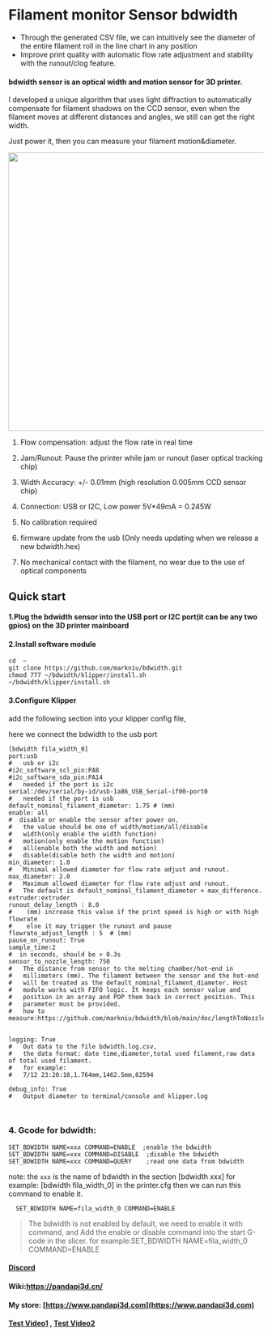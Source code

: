 # Filament monitor Sensor bdwidth

- Through the generated CSV file, we can intuitively see the diameter of the entire filament roll in the line chart in any position
- Improve print quality with automatic flow rate adjustment and stability with the runout/clog feature.

#### bdwidth sensor is an optical width and motion sensor for 3D printer.
I developed a unique algorithm that uses light diffraction to automatically compensate for filament shadows on the CCD sensor, even when the filament moves at different distances and angles, we still can get the right width.

  Just power it, then you can measure your filament motion&diameter.  
 

<img  width="550"  src="https://static.wixstatic.com/media/0d0edf_54bec8b6d2c345c9acff65f798d85c5d~mv2.jpg/v1/fill/w_1374,h_802,al_c,q_85,usm_0.66_1.00_0.01/0d0edf_54bec8b6d2c345c9acff65f798d85c5d~mv2.jpg"/>

1. Flow compensation:  adjust the flow rate in real time

2. Jam/Runout: Pause the printer while jam or runout (laser optical tracking chip)
 
3. Width Accuracy: +/- 0.01mm (high resolution 0.005mm CCD sensor chip)
 
4. Connection: USB or I2C, Low power 5V*49mA = 0.245W

5. No calibration required

6. firmware update from the usb (Only needs updating when we release a new bdwidth.hex)
   
7. No mechanical contact with the filament, no wear due to the use of optical components



## Quick start

#### 1.Plug the bdwidth sensor into the USB port or I2C port(it can be any two gpios) on the 3D printer mainboard 


#### 2.Install software module
```
cd  ~
git clone https://github.com/markniu/bdwidth.git
chmod 777 ~/bdwidth/klipper/install.sh
~/bdwidth/klipper/install.sh
```

#### 3.Configure Klipper

add the following section into your klipper config file,

here we connect the bdwidth to the usb port

```
[bdwidth fila_width_0]
port:usb
#   usb or i2c 
#i2c_software_scl_pin:PA8
#i2c_software_sda_pin:PA14
#   needed if the port is i2c
serial:/dev/serial/by-id/usb-1a86_USB_Serial-if00-port0
#   needed if the port is usb
default_nominal_filament_diameter: 1.75 # (mm)
enable: all
#  disable or enable the sensor after power on.
#   the value should be one of width/motion/all/disable 
#   width(only enable the width function)
#   motion(only enable the motion function)
#   all(enable both the width and motion)
#   disable(disable both the width and motion)
min_diameter: 1.0
#   Minimal allowed diameter for flow rate adjust and runout.
max_diameter: 2.0
#   Maximum allowed diameter for flow rate adjust and runout.
#   The default is default_nominal_filament_diameter + max_difference.
extruder:extruder
runout_delay_length : 8.0  
#    (mm) increase this value if the print speed is high or with high flowrate 
#    else it may trigger the runout and pause
flowrate_adjust_length : 5  # (mm)
pause_on_runout: True
sample_time:2
#  in seconds, should be > 0.3s
sensor_to_nozzle_length: 750
#   The distance from sensor to the melting chamber/hot-end in
#   millimeters (mm). The filament between the sensor and the hot-end
#   will be treated as the default_nominal_filament_diameter. Host
#   module works with FIFO logic. It keeps each sensor value and
#   position in an array and POP them back in correct position. This
#   parameter must be provided.
#   how to measure:https://github.com/markniu/bdwidth/blob/main/doc/lengthToNozzle.jpg


logging: True
#   Out data to the file bdwidth.log.csv,
#   the data format: date time,diameter,total used filament,raw data of total used filament. 
#   for example:
#   7/12 23:20:18,1.764mm,1462.5mm,62594

debug_info: True
#   Output diameter to terminal/console and klipper.log 



```


### 4. Gcode for bdwidth:
```
SET_BDWIDTH NAME=xxx COMMAND=ENABLE  ;enable the bdwidth 
SET_BDWIDTH NAME=xxx COMMAND=DISABLE  ;disable the bdwidth 
SET_BDWIDTH NAME=xxx COMMAND=QUERY    ;read one data from bdwidth
```
note: the `xxx` is the name of bdwidth in the section [bdwidth xxx]
for example: [bdwidth fila_width_0] in the printer.cfg then we can run this command to enable it.
```
  SET_BDWIDTH NAME=fila_width_0 COMMAND=ENABLE
```

> The bdwidth is not enabled by default, we need to enable it with command, and Add the enable or disable command into the start G-code in the slicer.
> for example:SET_BDWIDTH NAME=fila_width_0 COMMAND=ENABLE


#### [Discord](https://discord.gg/f2V2vTzX)
#### Wiki:https://pandapi3d.cn/
#### My store: [https://www.pandapi3d.com](https://www.pandapi3d.com)
#### [Test Video1](https://www.youtube.com/watch?v=Cj5bzoDzowE)  , [Test Video2](https://www.youtube.com/watch?v=vu5LtXh5HZw) 


